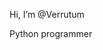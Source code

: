 Hi, I’m @Verrutum

Python programmer

<!---
Verrutum/Verrutum is a ✨ special ✨ repository because its `README.md` (this file) appears on your GitHub profile.
You can click the Preview link to take a look at your changes.
--->
